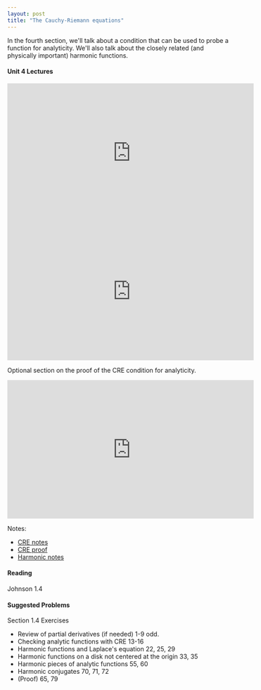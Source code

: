 ```yaml
---
layout: post
title: "The Cauchy-Riemann equations"
---
```


In the fourth section, we'll talk about a condition that can be used to probe a function for analyticity. We'll also talk about the closely related (and physically important) harmonic functions.


#### Unit 4 Lectures

<iframe width="560" height="315" src="https://www.youtube.com/embed/QiuejYOZtaY" title="YouTube video player" frameborder="0" allow="accelerometer; autoplay; clipboard-write; encrypted-media; gyroscope; picture-in-picture" allowfullscreen></iframe>

<iframe width="560" height="315" src="https://www.youtube.com/embed/1-iY0P30EG8" title="YouTube video player" frameborder="0" allow="accelerometer; autoplay; clipboard-write; encrypted-media; gyroscope; picture-in-picture" allowfullscreen></iframe>

Optional section on the proof of the CRE condition for analyticity.

<iframe width="560" height="315" src="https://www.youtube.com/embed/qFBBan8dmHc" title="YouTube video player" frameborder="0" allow="accelerometer; autoplay; clipboard-write; encrypted-media; gyroscope; picture-in-picture" allowfullscreen></iframe>

Notes:
- [CRE notes](/complex/assets/cre_notes.pdf)
- [CRE proof](/complex/assets/cre_proof.pdf)
- [Harmonic notes](/complex/assets/harmonic.pdf)


#### Reading

Johnson 1.4

#### Suggested Problems

Section 1.4 Exercises

- Review of partial derivatives (if needed) 1-9 odd.
- Checking analytic functions with CRE 13-16
- Harmonic functions and Laplace's equation 22, 25, 29
- Harmonic functions on a disk not centered at the origin 33, 35
- Harmonic pieces of analytic functions 55, 60
- Harmonic conjugates 70, 71, 72
- (Proof) 65, 79
 